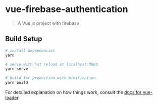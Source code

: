 # vue-firebase-authentication

> A Vue.js project with firebase

## Build Setup

```bash
# install dependencies
yarn

# serve with hot reload at localhost:8080
yarn serve

# build for production with minification
yarn build
```

For detailed explanation on how things work, consult the [docs for vue-loader](http://vuejs.github.io/vue-loader).

